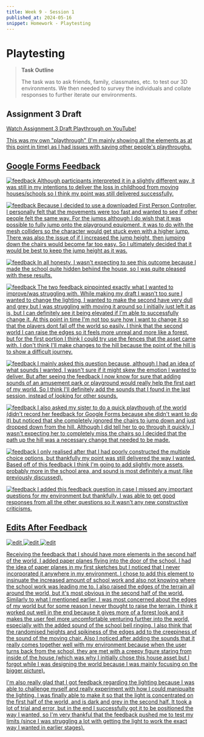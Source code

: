 ```yaml
---
title: Week 9 - Session 1
published_at: 2024-05-16
snippet: Homework - Playtesting
---
```

# Playtesting
>**Task Outline**
>
> The task was to ask friends, family, classmates, etc. to test our 3D environments. We then needed to survey the individuals and collate responses to further iterate our environments.

## Assignment 3 Draft
<p><a href=https://youtu.be/ZME97Vx657g> Watch Assignment 3 Draft Playthrough on YouTube!</p>

This was my own "playthrough" (I'm mainly showing all the elements as at this point in time) as I had issues with saving other people's playthroughs.

## Google Forms Feedback
![feedback](/W9/feedback1.png)
Although participants interpreted it in a slightly different way, it was still in my intentions to deliver the loss in childhood from moving houses/schools so I think my point was still delivered successfully.

![feedback](/W9/feedback2.png)
Because I decided to use a downloaded First Person Controller, I personally felt that the movements were too fast and wanted to see if other people felt the same way. For the jumps although I do wish that it was possible to fully jump onto the playground equipment, it was to do with the mesh colliders so the character would get stuck even with a higher jump. There was also the issue of if I increased the jump height, then jumping down the chairs would become far too easy. So I ultimately decided that it would be best to keep the jump height as it was.

![feedback](/W9/feedback3.png)
In all honesty, I wasn't expecting to see this outcome because I made the school quite hidden behiind the house, so I was quite pleased with these results.

![feedback](/W9/feedback4.png)
The two feedback pinpointed exactly what I wanted to improve/was struggling with. While making my draft I wasn't too sure I wanted to change the lighting, I wanted to make the second have very dull and grey but I was struggling with moving it around so I initially just left it as is, but I can definitely see it being elevated if I'm able to successfully change it. At this point in time I'm not too sure how I want to change it so that the players dont fall off the world so easily. I think that the second world I can raise the edges so it feels more unreal and more like a forest, but for the first portion I think I could try use the fences that the asset came with. I don't think I'll make changes to the hill because the point of the hill is to show a difficult journey.

![feedback](/W9/feedback5.png)
I mainly asked this question because, although I had an idea of what sounds I wanted, I wasn't sure if it might skew the emotion I wanted to deliver. But after seeing the feedback I now know for sure that adding sounds of an amusement park or playground would really help the first part of my world. So I think I'll definitely add the sounds that I found in the last session, instead of looking for other sounds.

![feedback](/W9/feedback6.png)
I also asked my sister to do a quick playthough of the world (didn't record her feedback for Google Forms because she didn't want to do it) but noticed that she completely ignored the chairs to jump down and just dropped down from the hill. Although I did tell her to go through it quickly, I wasn't expecting her to completely miss the chairs so I decided that the path up the hill was a necessary change that needed to be made.

![feedback](/W9/feedback7.png)
I only realised after that I had poorly constructed the multiple choice options, but thankfully my point was still delivered the way I wanted. Based off of this feedback I think I'm going to add slightly more assets, probably more in the school area, and sound is most definitely a must (like previously discussed).

![feedback](/W9/feedback8.png)
I added this feedback question in case I missed any important questions for my environment but thankfully, I was able to get good responses from all the other questions so it wasn't any new constructive criticisms.

## Edits After Feedback
![edit](/W9/2playtest1.png)
![edit](/W9/2playtest2.png)
![edit](/W9/2playtest3.png)

Receiving the feedback that I should have more elements in the second half of the world, I added paper planes flying into the door of the school. I had the idea of paper planes in my first sketches but I noticed that I never incorporated it anywhere in my environment. I chose to add this element to insinuate the increased amount of school work and also not knowing where the school work was leading me to. I also raised the edges of the terrain all around the world, but it's most obvious in the second half of the world. Similarly to what I mentioned earlier, I was most concerned about the edges of my world but for some reason I never thought to raise the terrain. I think it worked out well in the end because it gives more of a forest look and it makes the user feel more uncomfortable venturing further into the world, especially with the added sound of the school bell ringing. I also think that the randomised heights and spikiness of the edges add to the creepiness of the sound of the moving chair. Also I noticed after adding the sounds that it really comes together well with my environment because when the user turns back from the school, they are met with a creepy figure staring from inside of the house (which was why I initially chose this house asset but I forgot while I was designing the world because I was mainly focusing on the bigger picture).

I'm also really glad that I got feedback regarding the lighting because I was able to challenge myself and really experiment with how I could manipualte the lighting. I was finally able to make it so that the light is concentrated on the first half of the world, and is dark and grey in the second half. It took a lot of trial and error, but in the end I successfully got it to be positioned the way I wanted, so I'm very thankful that the feedback pushed me to test my limits (since I was struggling a lot with getting the light to work the exact way I wanted in earlier stages).
